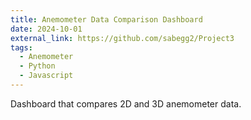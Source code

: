 ```yaml
---
title: Anemometer Data Comparison Dashboard
date: 2024-10-01
external_link: https://github.com/sabegg2/Project3
tags:
  - Anemometer
  - Python
  - Javascript
---
```


Dashboard that compares 2D and 3D anemometer data.

<!--more-->
